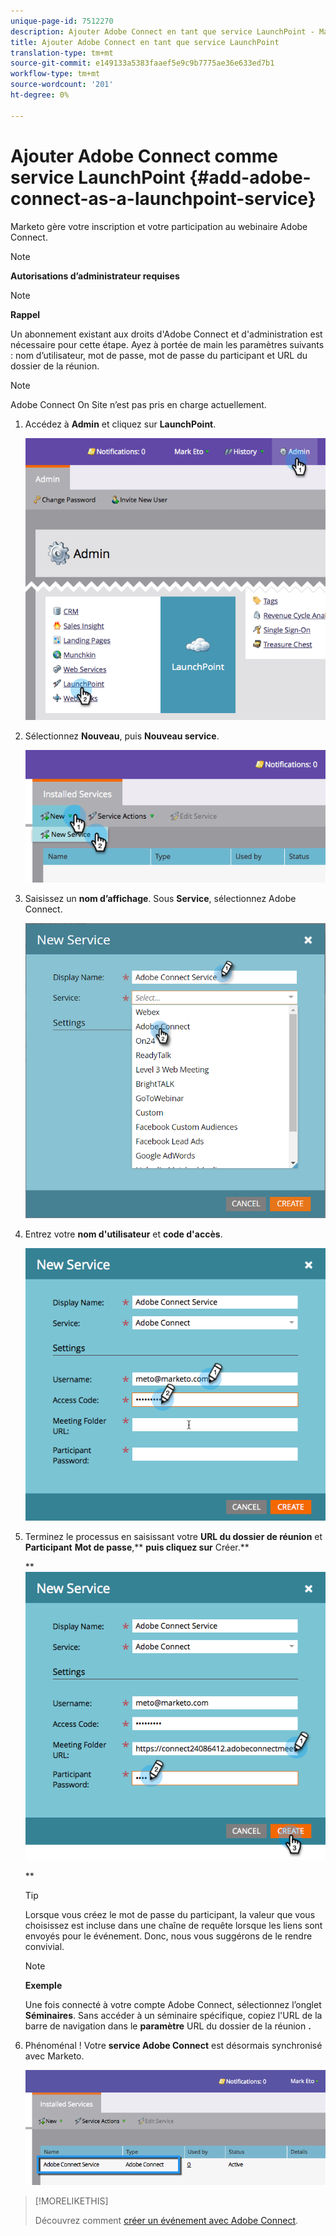 ```yaml
---
unique-page-id: 7512270
description: Ajouter Adobe Connect en tant que service LaunchPoint - Marketo Docs - Documentation sur les produits
title: Ajouter Adobe Connect en tant que service LaunchPoint
translation-type: tm+mt
source-git-commit: e149133a5383faaef5e9c9b7775ae36e633ed7b1
workflow-type: tm+mt
source-wordcount: '201'
ht-degree: 0%

---
```



# Ajouter Adobe Connect comme service LaunchPoint {#add-adobe-connect-as-a-launchpoint-service}

Marketo gère votre inscription et votre participation au webinaire Adobe Connect.

>[!NOTE]
>
>**Autorisations d’administrateur requises**

>[!NOTE]
>
>**Rappel**
>
>Un abonnement existant aux droits d&#39;Adobe Connect et d&#39;administration est nécessaire pour cette étape. Ayez à portée de main les paramètres suivants : nom d’utilisateur, mot de passe, mot de passe du participant et URL du dossier de la réunion.

>[!NOTE]
>
>Adobe Connect On Site n’est pas pris en charge actuellement.

1. Accédez à **Admin** et cliquez sur **LaunchPoint**.

   ![](assets/image2015-4-22-11-3a33-3a51.png)

1. Sélectionnez **Nouveau**, puis **Nouveau service**.

   ![](assets/image2015-4-22-11-3a40-3a19.png)

1. Saisissez un **nom d’affichage**. Sous **Service**, sélectionnez Adobe Connect.

   ![](assets/new-service-adobe-connect.png)

1. Entrez votre **nom d&#39;utilisateur** et **code d&#39;accès**.

   ![](assets/image2015-4-22-11-3a50-3a6.png)

1. Terminez le processus en saisissant votre **URL du dossier de réunion** et **Participant** **Mot de passe**,** **puis cliquez sur** Créer.**

   ** ![](assets/image2015-4-22-11-3a55-3a36.png)

   **

   >[!TIP]
   >
   >Lorsque vous créez le mot de passe du participant, la valeur que vous choisissez est incluse dans une chaîne de requête lorsque les liens sont envoyés pour le événement. Donc, nous vous suggérons de le rendre convivial.

   >[!NOTE]
   >
   >**Exemple**
   >
   >
   >Une fois connecté à votre compte Adobe Connect, sélectionnez l’onglet **Séminaires**. Sans accéder à un séminaire spécifique, copiez l&#39;URL de la barre de navigation dans le **paramètre** URL du dossier de la réunion **.**

1. Phénoménal ! Votre **service Adobe Connect** est désormais synchronisé avec Marketo.

   ![](assets/adobe-connect-service.png)

>[!MORELIKETHIS]
>
>Découvrez comment [créer un événement avec Adobe Connect](../../../product-docs/demand-generation/events/create-an-event/create-an-event-with-adobe-connect.md).


